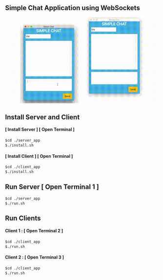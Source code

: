 ## Simple Chat Application using WebSockets


![alt text](demo.gif)

## Install Server and Client 

#### [ Install Server ] [ Open Terminal ] 
	
	$cd ./server_app 
	$./install.sh  

#### [ Install Client ] [ Open Terminal ] 
	
	$cd ./client_app 
	$./install.sh  



## Run Server [ Open Terminal 1 ] 
    
    $cd ./server_app 
	$./run.sh 



## Run Clients

#### Client 1 :  [ Open Terminal 2 ] 
    
    $cd ./client_app
	$./run.sh 

#### Client 2 :  [ Open Terminal 3 ] 
    
    $cd ./client_app
	$./run.sh 


